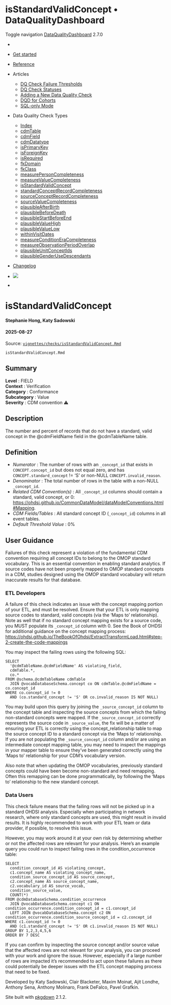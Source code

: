 # isStandardValidConcept • DataQualityDashboard

Toggle navigation [DataQualityDashboard](../../index.html) 2.7.0

  * [ ](../../index.html)
  * [Get started](../../articles/DataQualityDashboard.html)
  * [Reference](../../reference/index.html)
  * Articles 
    * [DQ Check Failure Thresholds](../../articles/Thresholds.html)
    * [DQ Check Statuses](../../articles/CheckStatusDefinitions.html)
    * [Adding a New Data Quality Check](../../articles/AddNewCheck.html)
    * [DQD for Cohorts](../../articles/DqdForCohorts.html)
    * [SQL-only Mode](../../articles/SqlOnly.html)
  * Data Quality Check Types 
    * [Index](../../articles/checkIndex.html)
    * [cdmTable](../../articles/checks/cdmTable.html)
    * [cdmField](../../articles/checks/cdmField.html)
    * [cdmDatatype](../../articles/checks/cdmDatatype.html)
    * [isPrimaryKey](../../articles/checks/isPrimaryKey.html)
    * [isForeignKey](../../articles/checks/isForeignKey.html)
    * [isRequired](../../articles/checks/isRequired.html)
    * [fkDomain](../../articles/checks/fkDomain.html)
    * [fkClass](../../articles/checks/fkClass.html)
    * [measurePersonCompleteness](../../articles/checks/measurePersonCompleteness.html)
    * [measureValueCompleteness](../../articles/checks/measureValueCompleteness.html)
    * [isStandardValidConcept](../../articles/checks/isStandardValidConcept.html)
    * [standardConceptRecordCompleteness](../../articles/checks/standardConceptRecordCompleteness.html)
    * [sourceConceptRecordCompleteness](../../articles/checks/sourceConceptRecordCompleteness.html)
    * [sourceValueCompleteness](../../articles/checks/sourceValueCompleteness.html)
    * [plausibleAfterBirth](../../articles/checks/plausibleAfterBirth.html)
    * [plausibleBeforeDeath](../../articles/checks/plausibleBeforeDeath.html)
    * [plausibleStartBeforeEnd](../../articles/checks/plausibleStartBeforeEnd.html)
    * [plausibleValueHigh](../../articles/checks/plausibleValueHigh.html)
    * [plausibleValueLow](../../articles/checks/plausibleValueLow.html)
    * [withinVisitDates](../../articles/checks/withinVisitDates.html)
    * [measureConditionEraCompleteness](../../articles/checks/measureConditionEraCompleteness.html)
    * [measureObservationPeriodOverlap](../../articles/checks/measureObservationPeriodOverlap.html)
    * [plausibleUnitConceptIds](../../articles/checks/plausibleUnitConceptIds.html)
    * [plausibleGenderUseDescendants](../../articles/checks/plausibleGenderUseDescendants.html)
  * [Changelog](../../news/index.html)


  * [![](https://ohdsi.github.io/Hades/images/hadesMini.png)](https://ohdsi.github.io/Hades)
  * [ ](https://github.com/OHDSI/DataQualityDashboard/)



# isStandardValidConcept

#### Stephanie Hong, Katy Sadowski

#### 2025-08-27

Source: [`vignettes/checks/isStandardValidConcept.Rmd`](https://github.com/OHDSI/DataQualityDashboard/blob/HEAD/vignettes/checks/isStandardValidConcept.Rmd)

`isStandardValidConcept.Rmd`

## Summary

**Level** : FIELD  
**Context** : Verification  
**Category** : Conformance  
**Subcategory** : Value  
**Severity** : CDM convention ⚠  


## Description

The number and percent of records that do not have a standard, valid concept in the @cdmFieldName field in the @cdmTableName table.

## Definition

  * _Numerator_ : The number of rows with an `_concept_id` that exists in `CONCEPT.concept_id` but does not equal zero, and has `CONCEPT.standard_concept` != ‘S’ or non-NULL `CONCEPT.invalid_reason`.
  * _Denominator_ : The total number of rows in the table with a non-NULL `_concept_id`.
  * _Related CDM Convention(s)_ : All `_concept_id` columns should contain a standard, valid concept, or 0: <https://ohdsi.github.io/CommonDataModel/dataModelConventions.html#Mapping>.
  * _CDM Fields/Tables_ : All standard concept ID (`_concept_id`) columns in all event tables.
  * _Default Threshold Value_ : 0%



## User Guidance

Failures of this check represent a violation of the fundamental CDM convention requiring all concept IDs to belong to the OMOP standard vocabulary. This is an essential convention in enabling standard analytics. If source codes have not been properly mapped to OMOP standard concepts in a CDM, studies designed using the OMOP standard vocabulary will return inaccurate results for that database.

### ETL Developers

A failure of this check indicates an issue with the concept mapping portion of your ETL, and must be resolved. Ensure that your ETL is only mapping source codes to standard, valid concepts (via the ‘Maps to’ relationship). Note as well that if no standard concept mapping exists for a source code, you MUST populate its `_concept_id` column with 0. See the Book of OHDSI for additional guidance on the concept mapping process: <https://ohdsi.github.io/TheBookOfOhdsi/ExtractTransformLoad.html#step-2-create-the-code-mappings>

You may inspect the failing rows using the following SQL:
    
    
    SELECT  
      '@cdmTableName.@cdmFieldName' AS violating_field,  
      cdmTable.*,
      co.*
    FROM @schema.@cdmTableName cdmTable 
      JOIN @vocabDatabaseSchema.concept co ON cdmTable.@cdmFieldName = co.concept_id 
    WHERE co.concept_id != 0  
      AND (co.standard_concept != 'S' OR co.invalid_reason IS NOT NULL) 

You may build upon this query by joining the `_source_concept_id` column to the concept table and inspecting the source concepts from which the failing non-standard concepts were mapped. If the `_source_concept_id` correctly represents the source code in `_source_value`, the fix will be a matter of ensuring your ETL is correctly using the concept_relationship table to map the source concept ID to a standard concept via the ‘Maps to’ relationship. If you are not populating the `_source_concept_id` column and/or are using an intermediate concept mapping table, you may need to inspect the mappings in your mapper table to ensure they’ve been generated correctly using the ‘Maps to’ relationship for your CDM’s vocabulary version.

Also note that when updating the OMOP vocabularies, previously standard concepts could have been become non-standard and need remapping. Often this remapping can be done programmatically, by following the ‘Maps to’ relationship to the new standard concept.

### Data Users

This check failure means that the failing rows will not be picked up in a standard OHDSI analysis. Especially when participating in network research, where only standard concepts are used, this might result in invalid results. It is highly recommended to work with your ETL team or data provider, if possible, to resolve this issue.

However, you may work around it at your own risk by determining whether or not the affected rows are relevant for your analysis. Here’s an example query you could run to inspect failing rows in the condition_occurrence table:
    
    
    SELECT  
      condition_concept_id AS violating_concept, 
      c1.concept_name AS violating_concept_name, 
      condition_source_concept_id AS source_concept, 
      c2.concept_name AS source_concept_name, 
      c2.vocabulary_id AS source_vocab, 
      condition_source_value, 
      COUNT(*) 
    FROM @cdmDatabaseSchema.condition_occurrence 
      JOIN @vocabDatabaseSchema.concept c1 ON condition_occurrence.condition_concept_id = c1.concept_id 
      LEFT JOIN @vocabDatabaseSchema.concept c2 ON condition_occurrence.condition_source_concept_id = c2.concept_id 
    WHERE c1.concept_id != 0  
      AND (c1.standard_concept != 'S' OR c1.invalid_reason IS NOT NULL) 
    GROUP BY 1,2,3,4,5,6 
    ORDER BY 7 DESC 

If you can confirm by inspecting the source concept and/or source value that the affected rows are not relevant for your analysis, you can proceed with your work and ignore the issue. However, especially if a large number of rows are impacted it’s recommended to act upon these failures as there could potentially be deeper issues with the ETL concept mapping process that need to be fixed.

Developed by Katy Sadowski, Clair Blacketer, Maxim Moinat, Ajit Londhe, Anthony Sena, Anthony Molinaro, Frank DeFalco, Pavel Grafkin.

Site built with [pkgdown](https://pkgdown.r-lib.org/) 2.1.2.
